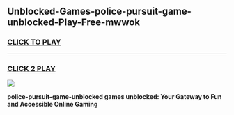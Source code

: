 
## Unblocked-Games-police-pursuit-game-unblocked-Play-Free-mwwok
<h3>
<a href="https://premium76.site?title=police-pursuit-game-unblocked&ref=19M">CLICK TO PLAY</a></h3>
<hr>

<h3>
<a href="https://premium76.site?title=police-pursuit-game-unblocked&ref=19M">CLICK 2 PLAY</a>
  
</h3>

<a href="https://premium76.site?title=police-pursuit-game-unblocked&ref=19M"><img src="https://clearcache.store/games.png"></a>


**police-pursuit-game-unblocked games unblocked: Your Gateway to Fun and Accessible Online Gaming**
